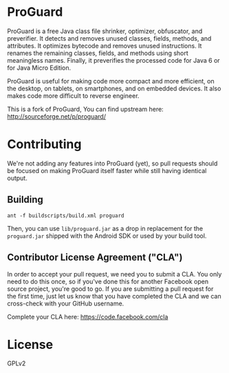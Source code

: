 ProGuard
========
ProGuard is a free Java class file shrinker, optimizer, obfuscator, and 
preverifier. It detects and removes unused classes, fields, methods, and 
attributes. It optimizes bytecode and removes unused instructions. It renames 
the remaining classes, fields, and methods using short meaningless names. 
Finally, it preverifies the processed code for Java 6 or for Java Micro Edition.

ProGuard is useful for making code more compact and more efficient, on the 
desktop, on tablets, on smartphones, and on embedded devices. It also makes code
more difficult to reverse engineer.

This is a fork of ProGuard, You can find upstream here: 
  http://sourceforge.net/p/proguard/

# Contributing

We're not adding any features into ProGuard (yet), so pull requests should be
focused on making ProGuard itself faster while still having identical output.

## Building

    ant -f buildscripts/build.xml proguard
Then, you can use `lib/proguard.jar` as a drop in replacement for the
`proguard.jar` shipped with the Android SDK or used by your build tool.

## Contributor License Agreement ("CLA")
In order to accept your pull request, we need you to submit a CLA. You only need to do this once, so if you've done this for another Facebook open source project, you're good to go. If you are submitting a pull request for the first time, just let us know that you have completed the CLA and we can cross-check with your GitHub username.

Complete your CLA here: <https://code.facebook.com/cla>

License
========
GPLv2

